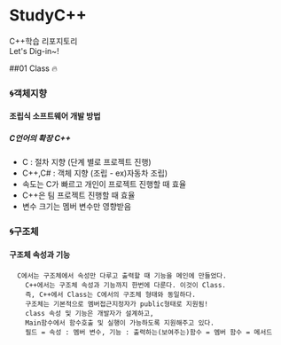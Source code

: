 # StudyC++
C++학습 리포지토리  
Let's Dig-in~!   

##01 Class 🔥   

### 🌀객체지향   
#### 조립식 소프트웨어 개발 방법   
##### C언어의 확장 C++
- C : 절차 지향 (단계 별로 프로젝트 진행)   
- C++,C# : 객체 지향 (조립 - ex)자동차 조립)   
- 속도는 C가 빠르고 개인이 프로젝트 진행할 때 효율   
- C++은 팀 프로젝트 진행할 때 효율   
- 변수 크기는 멤버 변수만 영향받음   

### 🌀구조체   
#### 구조체 속성과 기능   
```
  C에서는 구조체에서 속성만 다루고 출력할 때 기능을 메인에 만들었다.
	C++에서는 구조체 속성과 기능까지 한번에 다룬다. 이것이 Class.
	즉, C++에서 Class는 C에서의 구조체 형태와 동일하다.
	구조체는 기본적으로 멤버접근지정자가 public형태로 지원됨! 
	class 속성 및 기능은 개발자가 설계하고,
	Main함수에서 함수호출 및 실행이 가능하도록 지원해주고 있다.
	필드 = 속성 : 멤버 변수, 기능 : 출력하는(보여주는)함수 = 멤버 함수 = 메서드   
 ```
